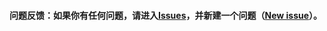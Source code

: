 #### 问题反馈：如果你有任何问题，请进入[Issues](https://github.com/DuanJiaNing/makeaplan_public/issues)，并新建一个问题（[New issue](https://github.com/DuanJiaNing/makeaplan_public/issues/new)）。
